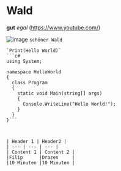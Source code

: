 # Wald 
**gut** *egal*
(https://www.youtube.com/)

![image](https://user-images.githubusercontent.com/110892641/183600341-2f971747-407d-48af-97c3-c546ad8d8cad.png)
`schöner Wald`
```Schöne Natur
`Print(Hello World)`
```c#
using System;

namespace HelloWorld
{
  class Program
  {
    static void Main(string[] args)
    {
      Console.WriteLine("Hello World!");    
    }
  }
}```



| Header 1 | Header2 |
| --- | --- | --- |
| Content 1 | Content 2 | 
|Filip      |Drazen     |
|10 Minuten |10 Minuten |

